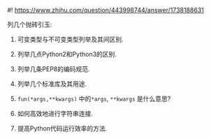 #! https://www.zhihu.com/question/443998744/answer/1738188631

[comment]: <> (Answer URL: https://www.zhihu.com/question/443998744/answer/1738188631)
[comment]: <> (Question Title: 如果你是一个python面试官，你会问哪些问题？)
[comment]: <> (Author Name: 采石工)
[comment]: <> (Create Time: 2021-02-19 19:31:43)

列几个抛砖引玉:

1) 可变类型与不可变类型列举及其间区别.

2) 列举几点Python2和Python3的区别.

3) 列举几条PEP8的编码规范.

4) 列举几个标准库及其用途.

5) `fun(*args,**kwargs)` 中的`*args`, `**kwargs` 是什么意思?

6) 如何高效地进行字符串连接.

7) 提高Python代码运行效率的方法.

